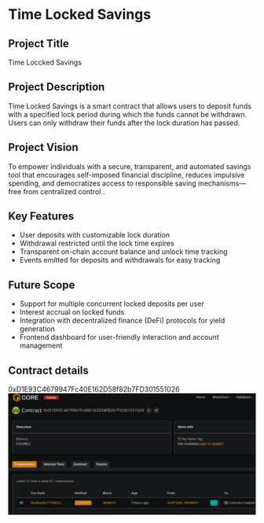 # Time Locked Savings

## Project Title
Time Loccked Savings

## Project Description
Time Locked Savings is a smart contract that allows users to deposit funds with a specified lock period during which the funds cannot be withdrawn. Users can only withdraw their funds after the lock duration has passed.

## Project Vision
To empower individuals with a secure, transparent, and automated savings tool that encourages self-imposed financial discipline, reduces impulsive spending, and democratizes access to responsible saving mechanisms—free from centralized control..

## Key Features
- User deposits with customizable lock duration
- Withdrawal restricted until the lock time expires
- Transparent on-chain account balance and unlock time tracking
- Events emitted for deposits and withdrawals for easy tracking

## Future Scope
- Support for multiple concurrent locked deposits per user
- Interest accrual on locked funds
- Integration with decentralized finance (DeFi) protocols for yield generation
- Frontend dashboard for user-friendly interaction and account management


## Contract details
0xD1E93C4679947Fc40E162D58f82b7FD301551026![alt text](image.png)
